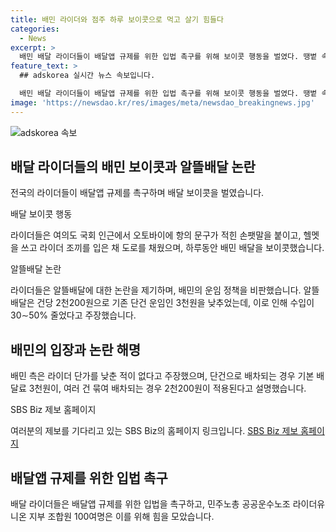 ```yaml
---
title: 배민 라이더와 점주 하루 보이콧으로 먹고 살기 힘들다
categories:
  - News
excerpt: >
  배민 배달 라이더들이 배달앱 규제를 위한 입법 촉구를 위해 보이콧 행동을 벌였다. 땡볕 속에서도 라이더들은 배민 배달을 거부하고 공공운수노조 라이더유니온 조합원 100여명은 국회 인근에서 항의 집회를 열었다. 이들은 배민의 알뜰배달에 대해 운임을 낮춰 적용한 것과 수입이 30∼50% 줄었다는 주장을 펼쳤으며, 배민 측은 이에 대해 단가를 낮춘 적은 없다고 반박했다. 라이더들의 행동은 배민과의 갈등을 더욱 고조시키며, 라이더들의 요구를 향한 관심이 높아지고 있다. SBS Biz는 이에 대한 제보를 기다리고 있다. (150자)
feature_text: >
  ## adskorea 실시간 뉴스 속보입니다.

  배민 배달 라이더들이 배달앱 규제를 위한 입법 촉구를 위해 보이콧 행동을 벌였다. 땡볕 속에서도 라이더들은 배민 배달을 거부하고 공공운수노조 라이더유니온 조합원 100여명은 국회 인근에서 항의 집회를 열었다. 이들은 배민의 알뜰배달에 대해 운임을 낮춰 적용한 것과 수입이 30∼50% 줄었다는 주장을 펼쳤으며, 배민 측은 이에 대해 단가를 낮춘 적은 없다고 반박했다. 라이더들의 행동은 배민과의 갈등을 더욱 고조시키며, 라이더들의 요구를 향한 관심이 높아지고 있다. SBS Biz는 이에 대한 제보를 기다리고 있다. (150자)
image: 'https://newsdao.kr/res/images/meta/newsdao_breakingnews.jpg'
---
```


<p><img src="https://newsdao.kr/res/images/meta/newsdao_breakingnews.jpg" alt="adskorea 속보" /></p>

<h2 data-ke-size="size26">배달 라이더들의 배민 보이콧과 알뜰배달 논란</h2>

<p>전국의 라이더들이 배달앱 규제를 촉구하며 배달 보이콧을 벌였습니다.</p>

<p data-ke-size="size16">배달 보이콧 행동</p>

<p>라이더들은 여의도 국회 인근에서 오토바이에 항의 문구가 적힌 손팻말을 붙이고, 헬멧을 쓰고 라이더 조끼를 입은 채 도로를 채웠으며, 하루동안 배민 배달을 보이콧했습니다.</p>

<p data-ke-size="size16">알뜰배달 논란</p>

<p>라이더들은 알뜰배달에 대한 논란을 제기하며, 배민의 운임 정책을 비판했습니다. 알뜰배달은 건당 2천200원으로 기존 단건 운임인 3천원을 낮추었는데, 이로 인해 수입이 30∼50% 줄었다고 주장했습니다.</p>

<h2 data-ke-size="size26">배민의 입장과 논란 해명</h2>

<p>배민 측은 라이더 단가를 낮춘 적이 없다고 주장했으며, 단건으로 배차되는 경우 기본 배달료 3천원이, 여러 건 묶여 배차되는 경우 2천200원이 적용된다고 설명했습니다.</p>

<p data-ke-size="size16">SBS Biz 제보 홈페이지</p>

<p>여러분의 제보를 기다리고 있는 SBS Biz의 홈페이지 링크입니다. 
<a href="https://url.kr/9pghjn">SBS Biz 제보 홈페이지</a></p>

<h2 data-ke-size="size26">배달앱 규제를 위한 입법 촉구</h2>

<p>배달 라이더들은 배달앱 규제를 위한 입법을 촉구하고, 민주노총 공공운수노조 라이더유니온 지부 조합원 100여명은 이를 위해 힘을 모았습니다.</p>

